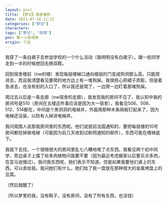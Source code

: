 ```yaml
---
layout: post
title: 【梦记】宿舍被拆
date: 2021-07-10 11:22
categories: ["梦记"]
characters: 
tags: ["梦记", "惊慌"]
pov: 第一人称视角
origin: 个站
---
```


我穿了一条白裙子去参加学校的一个什么活动（我明明没有白裙子）。跟一些同学走到一半的时候想回去换双鞋。

回到宿舍楼前（nw的楼）发现每层楼梯口通向楼层的门变成狗洞那么高，只能爬进去，而且我清楚看见要爬的地方边上有一堆狗屎。我很担心把裙子弄脏，但是着急进去，也没有别的入口了，所以我还是爬了，一边爬一边盯着那堆狗屎。

爬过去以后是一条走廊（nw宿舍的走廊），我发现我的房间不见了，我认知中我的房间号是510（房间在五楼这件事应该是因为大一宿舍），我看见506、508、512、514都在，中间是个黑洞洞的电梯井，外面用那种木条隔板钉起来了，因为电梯还没装，以防有人掉进电梯井。

我问周围人说那我房间里的东西呢。他们说提前法国通知的，要把每层楼的10号房间都挖掉做电梯（可能因为前几天收到过断网通知的邮件），东西可能在楼梯底下。

我就下去找，一个很暗很大的房间里乱七八糟地堆了点东西。我看见两个初中同学，旁边桌子上摆了些多肉植物问我要不要（因为最近考虑搬家以后要买点多肉，在亚马逊搜过）。我问我东西呢，她们表示不知道，但是如果我要他们桌上的东西，可以卖给我。我问她们有什么，她们给了我一盘放在那种很大的金属烤盘上的豆腐。

（然后就醒了）

（所以梦里的我，没有鞋子，没有房间，没有了所有东西，也没钱）

